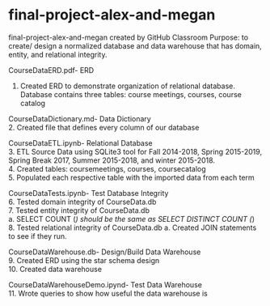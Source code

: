 # final-project-alex-and-megan
final-project-alex-and-megan created by GitHub Classroom
Purpose: to create/ design a normalized database and data warehouse that has domain, entity, and relational integrity. 

CourseDataERD.pdf- ERD                                  
1.  Created ERD to demonstrate organization of relational database. Database contains three tables: course meetings, courses, course catalog

CourseDataDictionary.md- Data Dictionary                        
2.	Created file that defines every column of our database 

CourseDataETL.ipynb- Relational Database      
3.	ETL Source Data using SQLite3 tool for Fall 2014-2018, Spring 2015-2019, Spring Break 2017, Summer 2015-2018, and winter 2015-2018.                                   
4.  Created tables: coursemeetings, courses, coursecatalog                                
5.	Populated each respective table with the imported data from each term                         

CourseDataTests.ipynb- Test Database Integrity                                  
6.	Tested domain integrity of CourseData.db                      
7.	Tested entity integrity of CourseData.db                        
      a. SELECT COUNT (*) should be the same as SELECT DISTINCT COUNT (*)                                             
8.	Tested relational integrity of CourseData.db
      a. Created JOIN statements to see if they run. 

CourseDataWarehouse.db- Design/Build Data Warehouse                                     
9.	Created ERD using the star schema design                                      
10.	Created data warehouse                                      

CourseDataWarehouseDemo.ipynd- Test Data Warehouse                          
11.	Wrote queries to show how useful the data warehouse is

